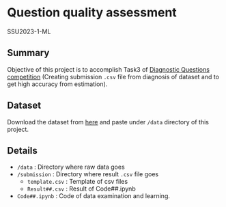 # Question quality assessment

SSU2023-1-ML

## Summary
Objective of this project is to accomplish Task3 of [Diagnostic Questions competition](https://www.microsoft.com/en-us/research/academic-program/diagnostic-questions/) (Creating submission `.csv` file from diagnosis of dataset and to get high accuracy from estimation).

## Dataset
 Download the dataset from [here](https://dqanonymousdata.blob.core.windows.net/neurips-public/data.zip) and paste under `/data` directory of this project.

## Details
* `/data` : Directory where raw data goes
* `/submission` : Directory where result `.csv` file goes
  * `template.csv` : Template of csv files
  * `Result##.csv` : Result of Code##.ipynb
* `Code##.ipynb` : Code of data examination and learning.
